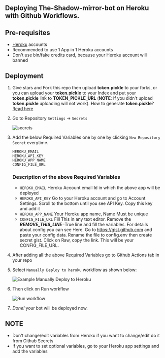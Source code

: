 ## Deploying The-Shadow-mirror-bot on Heroku with Github Workflows.

## Pre-requisites

- [Heroku](heroku.com) accounts
- Recommended to use 1 App in 1 Heroku accounts
- Don't use bin/fake credits card, because your Heroku account will banned

## Deployment

1. Give stars and Fork this repo then upload **token.pickle** to your forks, or you can upload your **token.pickle** to your Index and put your **token.pickle** link to **TOKEN_PICKLE_URL** (**NOTE**: If you didn't upload **token.pickle** uploading will not work). How to generate **token.pickle**? [Read here](https://github.com/gigameher473/The-Shadow-mirror-bot#getting-google-oauth-api-credential-file)

2. Go to Repository `Settings` -> `Secrets`

	![secrets](https://telegra.ph/file/bb8cb0eced5caad68a41b.jpg)

3. Add the below Required Variables one by one by clicking `New Repository Secret` everytime.

	```
	HEROKU_EMAIL
	HEROKU_API_KEY
	HEROKU_APP_NAME
	CONFIG_FILE_URL
	```

	### Description of the above Required Variables
	* `HEROKU_EMAIL` Heroku Account email Id in which the above app will be deployed
	* `HEROKU_API_KEY` Go to your Heroku account and go to Account Settings. Scroll to the bottom until you see API Key. Copy this key and add it
	* `HEROKU_APP_NAME` Your Heroku app name, Name Must be unique
	* `CONFIG_FILE_URL` Fill This in any text editor. Remove the _____REMOVE_THIS_LINE_____=True line and fill the variables. For details about config you can see Here. Go to https://gist.github.com and paste your config data. Rename the file to config.env then create secret gist. Click on Raw, copy the link. This will be your CONFIG_FILE_URL.
4. After adding all the above Required Variables go to Github Actions tab in your repo

5. Select `Manually Deploy to heroku` workflow as shown below:

	![Example Manually Deploy to Heroku](https://telegra.ph/file/38ffda0165d9671f1d5dc.jpg)

6. Then click on Run workflow

	![Run workflow](https://telegra.ph/file/c5b4c2e02f585cb59fe5c.jpg)

7. _Done!_ your bot will be deployed now.

## NOTE
- Don't change/edit variables from Heroku if you want to change/edit do it from Github Secrets
- If you want to set optional variables, go to your Heroku app settings and add the variables
